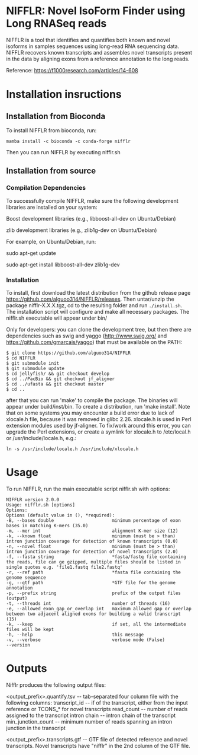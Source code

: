 # NIFFLR: Novel IsoForm Finder using Long RNASeq reads

NIFFLR is a tool that identifies and quantifies both known and novel isoforms in samples sequences using long-read RNA sequencing data. NIFFLR recovers known transcripts and assembles novel transcripts present in the data by aligning exons from a reference annotation to the long reads. 

Reference: https://f1000research.com/articles/14-608

# Installation insructions

## Installation from Bioconda
To install NIFFLR from bioconda, run:
```
mamba install -c bioconda -c conda-forge nifflr
```
Then you can run NIFFLR by executing nifflr.sh

## Installation from source
### Compilation Dependencies
To successfully compile NIFFLR, make sure the following development libraries are installed on your system:

Boost development libraries (e.g., libboost-all-dev on Ubuntu/Debian)

zlib development libraries (e.g., zlib1g-dev on Ubuntu/Debian)

For example, on Ubuntu/Debian, run:

sudo apt-get update

sudo apt-get install libboost-all-dev zlib1g-dev

### Installation
To install, first download the latest distribution from the github release page https://github.com/alguoo314/NIFFLR/releases. Then untar/unzip the package nifflr-X.X.X.tgz, cd to the resulting folder and run `./install.sh`.  The installation script will configure and make all necessary packages.  The nifflr.sh executable will appear under bin/

Only for developers:  you can clone the development tree, but then there are dependencies such as swig and yaggo (http://www.swig.org/ and https://github.com/gmarcais/yaggo) that must be available on the PATH:

```
$ git clone https://github.com/alguoo314/NIFFLR
$ cd NIFFLR
$ git submodule init
$ git submodule update
$ cd jellyfish/ && git checkout develop
$ cd ../PacBio && git checkout jf_aligner
$ cd ../ufasta && git checkout master
$ cd ..
```
after that you can run 'make' to compile the package.  The binaries will appear under build/inst/bin.  To create a distribution, run 'make install'.
Note that on some systems you may encounter a build error due to lack of xlocale.h file, because it was removed in glibc 2.26.  xlocale.h is used in Perl extension modules used by jf-aligner.  To fix/work around this error, you can upgrade the Perl extensions, or create a symlink for xlocale.h to /etc/local.h or /usr/include/locale.h, e.g.:
```
ln -s /usr/include/locale.h /usr/include/xlocale.h
```

# Usage
To run NIFFLR, run the main executable script nifflr.sh with options:
```
NIFFLR version 2.0.0
Usage: nifflr.sh [options]
Options:
Options (default value in (), *required):
-B, --bases double                      minimum percentage of exon bases in matching K-mers (35.0)
-m, --mer int                           alignment K-mer size (12)
-k, --known float                       minimum (must be > than) intron junction coverage for detection of known transcripts (0.0)
-n, --novel float                       minimum (must be > than) intron junction coverage for detection of novel transcripts (2.0)
-f, --fasta string                      *fasta/fastq file containing the reads, file can ge gzipped, multiple files should be listed in single quotes e.g. 'file1.fastq file2.fastq'
-r, --ref path                          *fasta file containing the genome sequence
-g, --gtf path                          *GTF file for the genome annotation
-p, --prefix string                     prefix of the output files (output)
-t, --threads int                       number of threads (16)
-e, --allowed_exon_gap_or_overlap int   maximum allowed gap or overlap between two adjacent aligned exons for building a valid transcript (15)
-k, --keep                              if set, all the intermediate files will be kept
-h, --help                              this message
-v, --verbose                           verbose mode (False)
--version  
```

# Outputs
Nifflr produces the following output files:

<output_prefix>.quantify.tsv -- tab-separated four column file with the following columns:
transcript_id -- if of the transcript, either from the input reference or TCONS_* for novel transcripts
read_count -- number of reads assigned to the transcript
intron chain -- intron chain of the transcript
min_junction_count -- minimum number of reads spanning an intron junction in the transcript

<output_prefix>.transcripts.gtf -- GTF file of detected reference and novel transcripts.  Novel transcripts have "nifflr" in the 2nd column of the GTF file.



